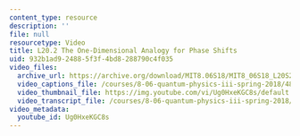 ```yaml
---
content_type: resource
description: ''
file: null
resourcetype: Video
title: L20.2 The One-Dimensional Analogy for Phase Shifts
uid: 932b1ad9-2488-5f3f-4bd8-288790c4f035
video_files:
  archive_url: https://archive.org/download/MIT8.06S18/MIT8_06S18_L20S2_300k.mp4
  video_captions_file: /courses/8-06-quantum-physics-iii-spring-2018/4892a76f590751e3a5591a7fde3f970d_Ug0HxeKGC8s.vtt
  video_thumbnail_file: https://img.youtube.com/vi/Ug0HxeKGC8s/default.jpg
  video_transcript_file: /courses/8-06-quantum-physics-iii-spring-2018/1b45d5122703c2f0197ad63cdf9d3c37_Ug0HxeKGC8s.pdf
video_metadata:
  youtube_id: Ug0HxeKGC8s
---
```


